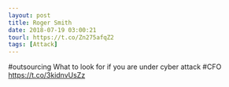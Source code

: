 ```yaml
---
layout: post
title: Roger Smith
date: 2018-07-19 03:00:21
tourl: https://t.co/Zn275afqZ2
tags: [Attack]
---
```

#outsourcing What to look for if you are under cyber attack #CFO https://t.co/3kidnvUsZz